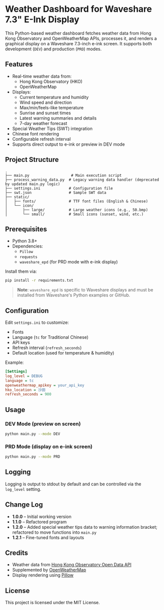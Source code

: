 # Weather Dashboard for Waveshare 7.3" E-Ink Display

This Python-based weather dashboard fetches weather data from Hong Kong Observatory and OpenWeatherMap APIs, processes it, and renders a graphical display on a Waveshare 7.3-inch e-ink screen. It supports both development (`DEV`) and production (`PRD`) modes.

## Features

- Real-time weather data from:
  - Hong Kong Observatory (HKO)
  - OpenWeatherMap
- Displays:
  - Current temperature and humidity
  - Wind speed and direction
  - Max/min/feels-like temperature
  - Sunrise and sunset times
  - Latest warning summaries and details
  - 7-day weather forecast
- Special Weather Tips (SWT) integration
- Chinese font rendering
- Configurable refresh interval
- Supports direct output to e-ink or preview in DEV mode

## Project Structure

```
.
├── main.py                   # Main execution script
├── process_warning_data.py  # Legacy warning data handler (deprecated by updated main.py logic)
├── settings.ini             # Configuration file
├── swt.json                 # Sample SWT data
├── static/
│   ├── fonts/               # TTF font files (English & Chinese)
│   └── icon/
│       ├── large/           # Large weather icons (e.g., 50.bmp)
│       └── small/           # Small icons (sunset, wind, etc.)
```

## Prerequisites

- Python 3.8+
- Dependencies:
  - `Pillow`
  - `requests`
  - `waveshare_epd` (for PRD mode with e-ink display)

Install them via:

```bash
pip install -r requirements.txt
```

> **Note**: `waveshare_epd` is specific to Waveshare displays and must be installed from Waveshare's Python examples or GitHub.

## Configuration

Edit `settings.ini` to customize:

- Fonts
- Language (`tc` for Traditional Chinese)
- API keys
- Refresh interval (`refresh_seconds`)
- Default location (used for temperature & humidity)

Example:
```ini
[Settings]
log_level = DEBUG
language = tc
openweathermap_apikey = your_api_key
hko_location = 沙田
refresh_seconds = 900
```

## Usage

### DEV Mode (preview on screen)

```bash
python main.py --mode DEV
```

### PRD Mode (display on e-ink screen)

```bash
python main.py --mode PRD
```

## Logging

Logging is output to stdout by default and can be controlled via the `log_level` setting.

## Change Log

- **1.0.0** – Initial working version  
- **1.1.0** – Refactored program  
- **1.2.0** – Added special weather tips data to warning information bracket; refactored to move functions into `main.py`  
- **1.2.1** – Fine-tuned fonts and layouts  

## Credits

- Weather data from [Hong Kong Observatory Open Data API](https://data.weather.gov.hk/weatherAPI/doc/)
- Supplemented by [OpenWeatherMap](https://openweathermap.org/)
- Display rendering using [Pillow](https://python-pillow.org)

## License

This project is licensed under the MIT License.
